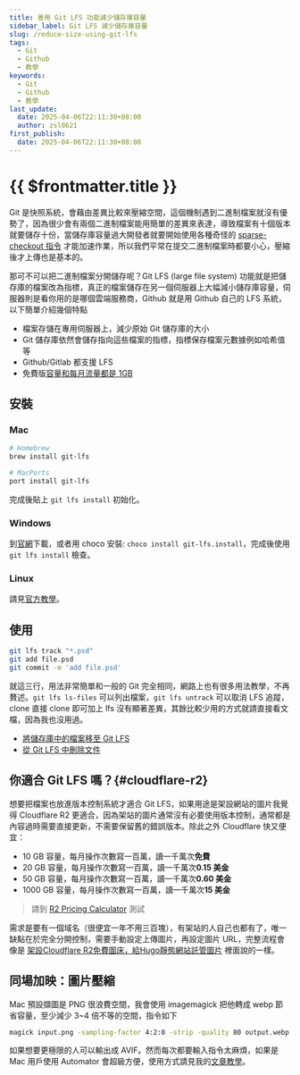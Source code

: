 ```yaml
---
title: 善用 Git LFS 功能減少儲存庫容量
sidebar_label: Git LFS 減少儲存庫容量
slug: /reduce-size-using-git-lfs
tags:
  - Git
  - Github
  - 教學
keywords:
  - Git
  - Github
  - 教學
last_update:
  date: 2025-04-06T22:11:30+08:00
  author: zsl0621
first_publish:
  date: 2025-04-06T22:11:30+08:00
---
```


# {{ $frontmatter.title }}

Git 是快照系統，會藉由差異比較來壓縮空間，這個機制遇到二進制檔案就沒有優勢了，因為很少會有兩個二進制檔案能用簡單的差異來表達，導致檔案有十個版本就要儲存十份，當儲存庫容量過大開發者就要開始使用各種奇怪的 [sparse-checkout 指令](reduce-size-with-sparse-checkout) 才能加速作業，所以我們平常在提交二進制檔案時都要小心，壓縮後才上傳也是基本的。

那可不可以把二進制檔案分開儲存呢？Git LFS (large file system) 功能就是把儲存庫的檔案改為指標，真正的檔案儲存在另一個伺服器上大幅減小儲存庫容量，伺服器則是看你用的是哪個雲端服務商，Github 就是用 Github 自己的 LFS 系統，以下簡單介紹幾個特點

- 檔案存儲在專用伺服器上，減少原始 Git 儲存庫的大小
- Git 儲存庫依然會儲存指向這些檔案的指標，指標保存檔案元數據例如哈希值等
- Github/Gitlab 都支援 LFS
- 免費版[容量和每月流量都是 1GB](https://docs.github.com/en/repositories/working-with-files/managing-large-files/about-storage-and-bandwidth-usage)

## 安裝

### Mac

```bash [Mac]
# Homebrew
brew install git-lfs

# MacPorts
port install git-lfs
```

完成後貼上 `git lfs install` 初始化。

### Windows

到[官網](https://git-lfs.com/)下載，或者用 choco 安裝: `choco install git-lfs.install`，完成後使用 `git lfs install` 檢查。

### Linux

請見[官方教學](https://github.com/git-lfs/git-lfs/blob/main/INSTALLING.md)。

## 使用

```sh
git lfs track "*.psd"
git add file.psd
git commit -m 'add file.psd'
```

就這三行，用法非常簡單和一般的 Git 完全相同，網路上也有很多用法教學，不再贅述。`git lfs ls-files` 可以列出檔案，`git lfs untrack` 可以取消 LFS 追蹤，clone 直接 clone 即可加上 lfs 沒有顯著差異，其餘比較少用的方式就請直接看文檔，因為我也沒用過。

- [將儲存庫中的檔案移至 Git LFS](https://docs.github.com/en/repositories/working-with-files/managing-large-files/moving-a-file-in-your-repository-to-git-large-file-storage)
- [從 Git LFS 中刪除文件](https://docs.github.com/en/repositories/working-with-files/managing-large-files/removing-files-from-git-large-file-storage)

## 你適合 Git LFS 嗎？{#cloudflare-r2}

想要把檔案也放進版本控制系統才適合 Git LFS，如果用途是架設網站的圖片我覺得 Cloudflare R2 更適合，因為架站的圖片通常沒有必要使用版本控制，通常都是內容過時需要直接更新，不需要保留舊的錯誤版本。除此之外 Cloudflare 快又便宜：

- 10 GB 容量，每月操作次數寫一百萬，讀一千萬次**免費**
- 20 GB 容量，每月操作次數寫一百萬，讀一千萬次**0.15 美金**
- 50 GB 容量，每月操作次數寫一百萬，讀一千萬次**0.60 美金**
- 1000 GB 容量，每月操作次數寫一百萬，讀一千萬次**15 美金**

> 請到 [R2 Pricing Calculator](https://r2-calculator.cloudflare.com/) 測試

需求是要有一個域名（很便宜一年不用三百塊），有架站的人自己也都有了，唯一缺點在於完全分開控制，需要手動設定上傳圖片，再設定圖片 URL，完整流程會像是 [架設Cloudflare R2免費圖床，給Hugo靜態網站託管圖片](https://ivonblog.com/posts/cloudflare-r2-image-hosting/) 裡面說的一樣。

## 同場加映：圖片壓縮

Mac 預設擷圖是 PNG 很浪費空間，我會使用 imagemagick 把他轉成 webp 節省容量，至少減少 3\~4 倍不等的空間，指令如下

```sh
magick input.png -sampling-factor 4:2:0 -strip -quality 80 output.webp
```

如果想要更極限的人可以輸出成 AVIF。然而每次都要輸入指令太麻煩，如果是 Mac 用戶使用 Automator 會超級方便，使用方式請見我的[文章教學](https://zsl0621.cc/memo/useful-tools/magick-automator)。
